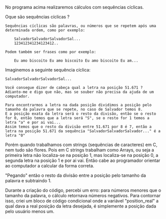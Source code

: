 No programa acima realizaremos cálculos com sequências cíclicas.

Oque são sequências cíclicas ?

    Sequências cíclicas são palavras, ou números que se repetem após uma determinada ordem, como por exemplo:

        SalvadorSalvadorSalvadorSal...
        123412341234123412..

    Podem também ser frases como por exemplo:

        Eu amo biscoito Eu amo biscoito Eu amo biscoito Eu am...

Imaginemos a seguinte sequência cíclica:

    SalvadorSalvadorSalvadorSal...

    Você consegue dizer de cabeça qual a letra na posição 51.671 ?
    Adianto-me e digo que não, mas se souber não precisa da ajuda de um computador.

    Para encontrarmos a letra na dada posição dividimos a posição pelo tamanho da palavra que se repete, no caso de Salvador temos 8.
    E a posição exata da letra será o resto da divisão, então se o resto for 0, então temos que a letra será "S", se o resto for 1 temos a letra "a" e por ai vai...
    Assim temos que o resto da divisão entre 51.671 por 8 é 7, então a letra na posição 51.671 da sequência "SalvadorSalvadorSalvador..." é a letra "0"

Porém quando trabalhamos com strings (sequências de caracteres) em C, nem tudo são flores.
Pois em C strings trabalham como Arrays, ou seja a primeira letra não localiza-se na posição 1, mas localiza-se na posição 0, a segunda letra na posição 1 e por ai vai.
Então cabe ao programador orientar ao computador a calcular da forma correta.

"Pegando" então o resto da divisão entre a posição pelo tamanho da palavra e subtraindo 1.

Durante a criação do código, percebi um erro: para números menores que o tamanho da palavra, o cálculo retornava números negativos.
Para contornar isso, criei um bloco de código condicional onde a variável "position_real" a qual dava a real posição da letra desejada, é simplemente a posição dada pelo usuário menos um.
